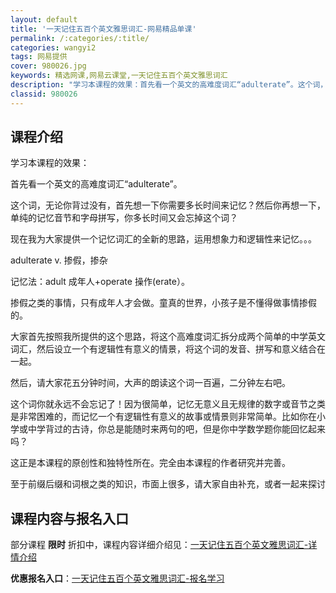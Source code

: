 ```yaml
---
layout: default
title: '一天记住五百个英文雅思词汇-网易精品单课'
permalink: /:categories/:title/
categories: wangyi2
tags: 网易提供
cover: 980026.jpg
keywords: 精选网课,网易云课堂,一天记住五百个英文雅思词汇
description: "学习本课程的效果：首先看一个英文的高难度词汇“adulterate”。这个词，无论你背过没有，首先想一下你需要多长时间来记忆？然后你再想一下，单纯的记忆音节和字母拼写，你多长时间又会忘掉这个"
classid: 980026
---
```


## 课程介绍

学习本课程的效果：



首先看一个英文的高难度词汇“adulterate”。



这个词，无论你背过没有，首先想一下你需要多长时间来记忆？然后你再想一下，单纯的记忆音节和字母拼写，你多长时间又会忘掉这个词？



现在我为大家提供一个记忆词汇的全新的思路，运用想象力和逻辑性来记忆。。。



adulterate            v.  掺假，掺杂

记忆法：adult 成年人+operate 操作(erate）。



掺假之类的事情，只有成年人才会做。童真的世界，小孩子是不懂得做事情掺假的。



大家首先按照我所提供的这个思路，将这个高难度词汇拆分成两个简单的中学英文词汇，然后设立一个有逻辑性有意义的情景，将这个词的发音、拼写和意义结合在一起。



然后，请大家花五分钟时间，大声的朗读这个词一百遍，二分钟左右吧。



这个词你就永远不会忘记了！因为很简单，记忆无意义且无规律的数字或音节之类是非常困难的，而记忆一个有逻辑性有意义的故事或情景则非常简单。比如你在小学或中学背过的古诗，你总是能随时来两句的吧，但是你中学数学题你能回忆起来吗？



这正是本课程的原创性和独特性所在。完全由本课程的作者研究并完善。



至于前缀后缀和词根之类的知识，市面上很多，请大家自由补充，或者一起来探讨

## 课程内容与报名入口

部分课程 **限时** 折扣中，课程内容详细介绍见：[一天记住五百个英文雅思词汇-详情介绍](https://study.163.com/course/introduction/980026.htm?share=1&shareId=1025206652&utm_campaign=share&utm_medium=iphoneShare&utm_source=&utm_u=1025206652)

**优惠报名入口**：[一天记住五百个英文雅思词汇-报名学习](https://study.163.com/course/introduction/980026.htm?share=1&shareId=1025206652&utm_campaign=share&utm_medium=iphoneShare&utm_source=&utm_u=1025206652)

